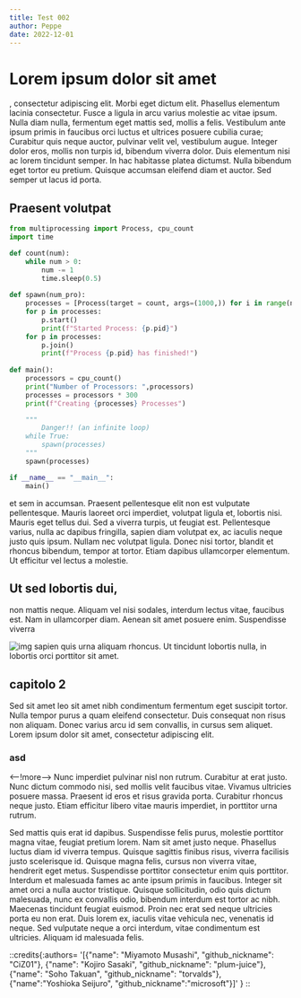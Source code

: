 ```yaml
---
title: Test 002
author: Peppe 
date: 2022-12-01
---
```


# Lorem ipsum dolor sit amet

, consectetur adipiscing elit. Morbi eget dictum elit. Phasellus elementum lacinia consectetur. Fusce a ligula in arcu varius molestie ac vitae ipsum. Nulla diam nulla, fermentum eget mattis sed, mollis a felis. Vestibulum ante ipsum primis in faucibus orci luctus et ultrices posuere cubilia curae; Curabitur quis neque auctor, pulvinar velit vel, vestibulum augue. Integer dolor eros, mollis non turpis id, bibendum viverra dolor. Duis elementum nisi ac lorem tincidunt semper. In hac habitasse platea dictumst. Nulla bibendum eget tortor eu pretium. Quisque accumsan eleifend diam et auctor. Sed semper ut lacus id porta.

## Praesent volutpat 

```python
from multiprocessing import Process, cpu_count
import time

def count(num):
    while num > 0:
        num -= 1
        time.sleep(0.5)
        
def spawn(num_pro):
    processes = [Process(target = count, args=(1000,)) for i in range(num_pro)]
    for p in processes:
        p.start()
        print(f"Started Process: {p.pid}")
    for p in processes:
        p.join()
        print(f"Process {p.pid} has finished!")
        
def main():
    processors = cpu_count()
    print("Number of Processors: ",processors)
    processes = processors * 300
    print(f"Creating {processes} Processes")

    """
        Danger!! (an infinite loop)
    while True:
        spawn(processes)    
    """
    spawn(processes)

if __name__ == "__main__":
    main()
```

et sem in accumsan. Praesent pellentesque elit non est vulputate pellentesque. Mauris laoreet orci imperdiet, volutpat ligula et, lobortis nisi. Mauris eget tellus dui. Sed a viverra turpis, ut feugiat est. Pellentesque varius, nulla ac dapibus fringilla, sapien diam volutpat ex, ac iaculis neque justo quis ipsum. Nullam nec volutpat ligula. Donec nisi tortor, blandit et rhoncus bibendum, tempor at tortor. Etiam dapibus ullamcorper elementum. Ut efficitur vel lectus a molestie.

## Ut sed lobortis dui,


 non mattis neque. Aliquam vel nisi sodales, interdum lectus vitae, faucibus est. Nam in ullamcorper diam. Aenean sit amet posuere enim. Suspendisse viverra 
 
![img](https://cataas.com/cat )
 sapien quis urna aliquam rhoncus. Ut tincidunt lobortis nulla, in lobortis orci porttitor sit amet. 
 ## capitolo 2
 Sed sit amet leo sit amet nibh condimentum fermentum eget suscipit tortor. Nulla tempor purus a quam eleifend consectetur. Duis consequat non risus non aliquam. Donec varius arcu id sem convallis, in cursus sem aliquet. Lorem ipsum dolor sit amet, consectetur adipiscing elit.
### asd
<--!more-->
Nunc imperdiet pulvinar nisl non rutrum. Curabitur at erat justo. Nunc dictum commodo nisi, sed mollis velit faucibus vitae. Vivamus ultricies posuere massa. Praesent id eros et risus gravida porta. Curabitur rhoncus neque justo. Etiam efficitur libero vitae mauris imperdiet, in porttitor urna rutrum.

Sed mattis quis erat id dapibus. Suspendisse felis purus, molestie porttitor magna vitae, feugiat pretium lorem. Nam sit amet justo neque. Phasellus luctus diam id viverra tempus. Quisque sagittis finibus risus, viverra facilisis justo scelerisque id. Quisque magna felis, cursus non viverra vitae, hendrerit eget metus. Suspendisse porttitor consectetur enim quis porttitor. Interdum et malesuada fames ac ante ipsum primis in faucibus. Integer sit amet orci a nulla auctor tristique. Quisque sollicitudin, odio quis dictum malesuada, nunc ex convallis odio, bibendum interdum est tortor ac nibh. Maecenas tincidunt feugiat euismod. Proin nec erat sed neque ultricies porta eu non erat. Duis lorem ex, iaculis vitae vehicula nec, venenatis id neque. Sed vulputate neque a orci interdum, vitae condimentum est ultricies. Aliquam id malesuada felis.

::credits{:authors= '[{"name": "Miyamoto Musashi", "github_nickname": "CiZ01"}, {"name": "Kojiro Sasaki", "github_nickname": "plum-juice"}, {"name": "Soho Takuan", "github_nickname": "torvalds"}, {"name":"Yoshioka Seijuro", "github_nickname":"microsoft"}]' }
::